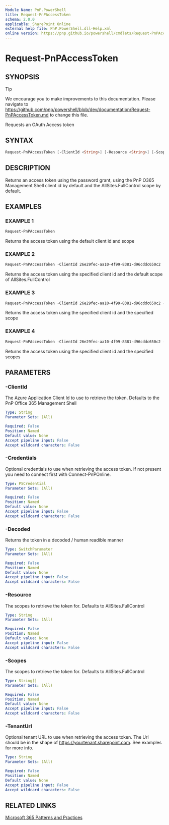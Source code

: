 ```yaml
---
Module Name: PnP.PowerShell
title: Request-PnPAccessToken
schema: 2.0.0
applicable: SharePoint Online
external help file: PnP.PowerShell.dll-Help.xml
online version: https://pnp.github.io/powershell/cmdlets/Request-PnPAccessToken.html
---
```

 
# Request-PnPAccessToken

## SYNOPSIS

> [!TIP]
> We encourage you to make improvements to this documentation. Please navigate to https://github.com/pnp/powershell/blob/dev/documentation/Request-PnPAccessToken.md to change this file.

Requests an OAuth Access token

## SYNTAX

```powershell
Request-PnPAccessToken [-ClientId <String>] [-Resource <String>] [-Scopes <String[]]>] [-Decoded]  [-Credentials <PSCredential>] [-TenantUrl <String>]
```

## DESCRIPTION
Returns an access token using the password grant, using the PnP O365 Management Shell client id by default and the AllSites.FullControl scope by default.

## EXAMPLES

### EXAMPLE 1
```powershell
Request-PnPAccessToken
```

Returns the access token using the default client id and scope

### EXAMPLE 2
```powershell
Request-PnPAccessToken -ClientId 26e29fec-aa10-4f99-8381-d96cddc650c2
```

Returns the access token using the specified client id and the default scope of AllSites.FullControl

### EXAMPLE 3
```powershell
Request-PnPAccessToken -ClientId 26e29fec-aa10-4f99-8381-d96cddc650c2 -Scopes Group.ReadWrite.All
```

Returns the access token using the specified client id and the specified scope

### EXAMPLE 4
```powershell
Request-PnPAccessToken -ClientId 26e29fec-aa10-4f99-8381-d96cddc650c2 -Scopes Group.ReadWrite.All, AllSites.FullControl
```

Returns the access token using the specified client id and the specified scopes

## PARAMETERS

### -ClientId
The Azure Application Client Id to use to retrieve the token. Defaults to the PnP Office 365 Management Shell

```yaml
Type: String
Parameter Sets: (All)

Required: False
Position: Named
Default value: None
Accept pipeline input: False
Accept wildcard characters: False
```

### -Credentials
Optional credentials to use when retrieving the access token. If not present you need to connect first with Connect-PnPOnline.

```yaml
Type: PSCredential
Parameter Sets: (All)

Required: False
Position: Named
Default value: None
Accept pipeline input: False
Accept wildcard characters: False
```

### -Decoded
Returns the token in a decoded / human readible manner

```yaml
Type: SwitchParameter
Parameter Sets: (All)

Required: False
Position: Named
Default value: None
Accept pipeline input: False
Accept wildcard characters: False
```

### -Resource
The scopes to retrieve the token for. Defaults to AllSites.FullControl

```yaml
Type: String
Parameter Sets: (All)

Required: False
Position: Named
Default value: None
Accept pipeline input: False
Accept wildcard characters: False
```

### -Scopes
The scopes to retrieve the token for. Defaults to AllSites.FullControl

```yaml
Type: String[]
Parameter Sets: (All)

Required: False
Position: Named
Default value: None
Accept pipeline input: False
Accept wildcard characters: False
```

### -TenantUrl
Optional tenant URL to use when retrieving the access token. The Url should be in the shape of https://yourtenant.sharepoint.com. See examples for more info.

```yaml
Type: String
Parameter Sets: (All)

Required: False
Position: Named
Default value: None
Accept pipeline input: False
Accept wildcard characters: False
```

## RELATED LINKS

[Microsoft 365 Patterns and Practices](https://aka.ms/m365pnp)

